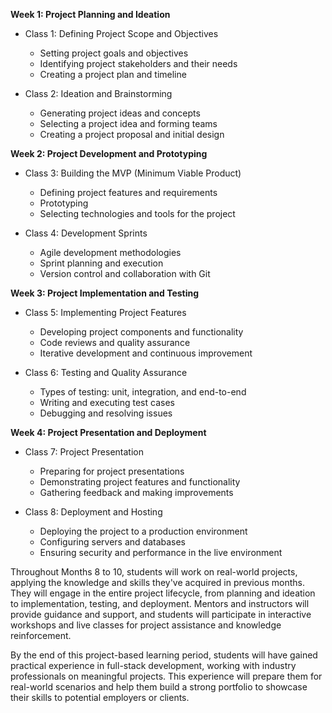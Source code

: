 
**Week 1: Project Planning and Ideation**
- Class 1: Defining Project Scope and Objectives
  - Setting project goals and objectives
  - Identifying project stakeholders and their needs
  - Creating a project plan and timeline

- Class 2: Ideation and Brainstorming
  - Generating project ideas and concepts
  - Selecting a project idea and forming teams
  - Creating a project proposal and initial design


**Week 2: Project Development and Prototyping**
- Class 3: Building the MVP (Minimum Viable Product)
  - Defining project features and requirements
  - Prototyping
  - Selecting technologies and tools for the project

- Class 4: Development Sprints
  - Agile development methodologies
  - Sprint planning and execution
  - Version control and collaboration with Git


**Week 3: Project Implementation and Testing**
- Class 5: Implementing Project Features
  - Developing project components and functionality
  - Code reviews and quality assurance
  - Iterative development and continuous improvement

- Class 6: Testing and Quality Assurance
  - Types of testing: unit, integration, and end-to-end
  - Writing and executing test cases
  - Debugging and resolving issues


**Week 4: Project Presentation and Deployment**
- Class 7: Project Presentation
  - Preparing for project presentations
  - Demonstrating project features and functionality
  - Gathering feedback and making improvements

- Class 8: Deployment and Hosting
  - Deploying the project to a production environment
  - Configuring servers and databases
  - Ensuring security and performance in the live environment


Throughout Months 8 to 10, students will work on real-world projects, applying the knowledge and skills they've acquired in previous months. They will engage in the entire project lifecycle, from planning and ideation to implementation, testing, and deployment. Mentors and instructors will provide guidance and support, and students will participate in interactive workshops and live classes for project assistance and knowledge reinforcement.

By the end of this project-based learning period, students will have gained practical experience in full-stack development, working with industry professionals on meaningful projects. This experience will prepare them for real-world scenarios and help them build a strong portfolio to showcase their skills to potential employers or clients.